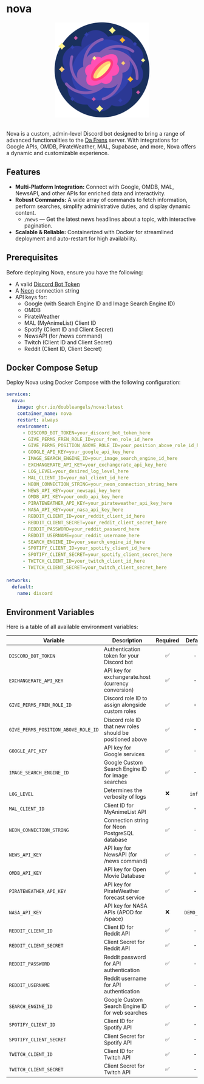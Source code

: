 # nova

<div align="center">
  <img src="logo.png" alt="Logo" width="250">
</div>
<br>

Nova is a custom, admin-level Discord bot designed to bring a range of advanced functionalities to the [Da Frens](https://dafrens.games) server. With integrations for Google APIs, OMDB, PirateWeather, MAL, Supabase, and more, Nova offers a dynamic and customizable experience.

## Features

- **Multi-Platform Integration:** Connect with Google, OMDB, MAL, NewsAPI, and other APIs for enriched data and interactivity.
- **Robust Commands:** A wide array of commands to fetch information, perform searches, simplify administrative duties, and display dynamic content.
  - `/news` — Get the latest news headlines about a topic, with interactive pagination.
- **Scalable & Reliable:** Containerized with Docker for streamlined deployment and auto-restart for high availability.

## Prerequisites

Before deploying Nova, ensure you have the following:

- A valid [Discord Bot Token](https://discord.com/developers/applications)
- A [Neon](https://neon.tech) connection string
- API keys for:
  - Google (with Search Engine ID and Image Search Engine ID)
  - OMDB
  - PirateWeather
  - MAL (MyAnimeList) Client ID
  - Spotify (Client ID and Client Secret)
  - NewsAPI (for /news command)
  - Twitch (Client ID and Client Secret)
  - Reddit (Client ID, Client Secret)

## Docker Compose Setup

Deploy Nova using Docker Compose with the following configuration:

```yaml
services:
  nova:
    image: ghcr.io/doubleangels/nova:latest
    container_name: nova
    restart: always
    environment:
      - DISCORD_BOT_TOKEN=your_discord_bot_token_here
      - GIVE_PERMS_FREN_ROLE_ID=your_fren_role_id_here
      - GIVE_PERMS_POSITION_ABOVE_ROLE_ID=your_position_above_role_id_here
      - GOOGLE_API_KEY=your_google_api_key_here
      - IMAGE_SEARCH_ENGINE_ID=your_image_search_engine_id_here
      - EXCHANGERATE_API_KEY=your_exchangerate_api_key_here
      - LOG_LEVEL=your_desired_log_level_here
      - MAL_CLIENT_ID=your_mal_client_id_here
      - NEON_CONNECTION_STRING=your_neon_connection_string_here
      - NEWS_API_KEY=your_newsapi_key_here
      - OMDB_API_KEY=your_omdb_api_key_here
      - PIRATEWEATHER_API_KEY=your_pirateweather_api_key_here
      - NASA_API_KEY=your_nasa_api_key_here
      - REDDIT_CLIENT_ID=your_reddit_client_id_here
      - REDDIT_CLIENT_SECRET=your_reddit_client_secret_here
      - REDDIT_PASSWORD=your_reddit_password_here
      - REDDIT_USERNAME=your_reddit_username_here
      - SEARCH_ENGINE_ID=your_search_engine_id_here
      - SPOTIFY_CLIENT_ID=your_spotify_client_id_here
      - SPOTIFY_CLIENT_SECRET=your_spotify_client_secret_here
      - TWITCH_CLIENT_ID=your_twitch_client_id_here
      - TWITCH_CLIENT_SECRET=your_twitch_client_secret_here

networks:
  default:
    name: discord
```

## Environment Variables

Here is a table of all available environment variables:

| Variable                            | Description                                               | Required | Default | Example                                                                          |
| ----------------------------------- | --------------------------------------------------------- | :------: | :-----: | -------------------------------------------------------------------------------- |
| `DISCORD_BOT_TOKEN`                 | Authentication token for your Discord bot                 |    ✅    |    -    | -                                                                                |
| `EXCHANGERATE_API_KEY`              | API key for exchangerate.host (currency conversion)       |    ✅    |    -    | -                                                                                |
| `GIVE_PERMS_FREN_ROLE_ID`           | Discord role ID to assign alongside custom roles          |    ✅    |    -    | -                                                                                |
| `GIVE_PERMS_POSITION_ABOVE_ROLE_ID` | Discord role ID that new roles should be positioned above |    ✅    |    -    | -                                                                                |
| `GOOGLE_API_KEY`                    | API key for Google services                               |    ✅    |    -    | -                                                                                |
| `IMAGE_SEARCH_ENGINE_ID`            | Google Custom Search Engine ID for image searches         |    ✅    |    -    | -                                                                                |
| `LOG_LEVEL`                         | Determines the verbosity of logs                          |    ❌    | `info`  | `error`, `warn`, `info`, `debug`                                                 |
| `MAL_CLIENT_ID`                     | Client ID for MyAnimeList API                             |    ✅    |    -    | -                                                                                |
| `NEON_CONNECTION_STRING`            | Connection string for Neon PostgreSQL database            |    ✅    |    -    | `postgresql://user:password@your-neon-url-123456.us-east-2.aws.neon.tech/neondb` |
| `NEWS_API_KEY`                      | API key for NewsAPI (for /news command)                   |    ✅    |    -    | -                                                                                |
| `OMDB_API_KEY`                      | API key for Open Movie Database                           |    ✅    |    -    | -                                                                                |
| `PIRATEWEATHER_API_KEY`             | API key for PirateWeather forecast service                |    ✅    |    -    | -                                                                                |
| `NASA_API_KEY`                      | API key for NASA APIs (APOD for /space)                   |    ❌    | `DEMO_KEY` | -                                                                              |
| `REDDIT_CLIENT_ID`                  | Client ID for Reddit API                                  |    ✅    |    -    | -                                                                                |
| `REDDIT_CLIENT_SECRET`              | Client Secret for Reddit API                              |    ✅    |    -    | -                                                                                |
| `REDDIT_PASSWORD`                   | Reddit password for API authentication                    |    ✅    |    -    | -                                                                                |
| `REDDIT_USERNAME`                   | Reddit username for API authentication                    |    ✅    |    -    | -                                                                                |
| `SEARCH_ENGINE_ID`                  | Google Custom Search Engine ID for web searches           |    ✅    |    -    | -                                                                                |
| `SPOTIFY_CLIENT_ID`                 | Client ID for Spotify API                                 |    ✅    |    -    | -                                                                                |
| `SPOTIFY_CLIENT_SECRET`             | Client Secret for Spotify API                             |    ✅    |    -    | -                                                                                |
| `TWITCH_CLIENT_ID`                  | Client ID for Twitch API                                  |    ✅    |    -    | -                                                                                |
| `TWITCH_CLIENT_SECRET`              | Client Secret for Twitch API                              |    ✅    |    -    | -                                                                                |
